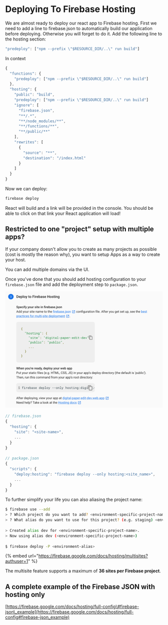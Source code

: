 # Deploying To Firebase Hosting

We are almost ready to deploy our react app to Firebase hosting. First we need to add a line to firebase.json to automatically build our application before deploying. Otherwise you will forget to do it. Add the following line to the hosting section:

```javascript
"predeploy": ["npm --prefix \"$RESOURCE_DIR/..\" run build"]
```

In context

```javascript
{
  "functions": {
    "predeploy": ["npm --prefix \"$RESOURCE_DIR/..\" run build"]
  },
  "hosting": {
    "public": "build", 
    "predeploy": ["npm --prefix \"$RESOURCE_DIR/..\" run build"]
    "ignore": [
      "firebase.json",
      "**/.*",
      "**/node_modules/**",
      "**/functions/**",
      "**/public/**"
    ],
    "rewrites": [
      {
        "source": "**",
        "destination": "/index.html"
      }
    ]
  }
}
```

Now we can deploy:

```bash
firebase deploy
```

React will build and a link will be provided in the console. You should be able to click on that link your React application will load!

## Restricted to one "project" setup with multiple apps?

If your company doesn't allow you to create as many projects as possible \(cost is mostly the reason why\), you want to setup Apps as a way to create your host.

You can add multiple domains via the UI.

Once you've done that you should add hosting configuration to your `firebase.json` file and add the deployment step to `package.json`.

![](../../.gitbook/assets/screenshot-2019-11-22-at-12.27.05.png)

```javascript
// firebase.json
{
  "hosting": {
    "site": "<site-name>",
    ...
  }
}

// package.json
{
  "scripts": {
    "deploy:hosting": "firebase deploy --only hosting:<site_name>",
    ...
  }
}
```

To further simplify your life you can also aliasing the project name:

```bash
$ firebase use --add                                                                                 ✔  17:37:51 
> ? Which project do you want to add? <environment-specific-project-name>
> ? What alias do you want to use for this project? (e.g. staging) <environment-alias>

> Created alias dev for <environment-specific-project-name>.
> Now using alias dev (<environment-specific-project-name>)
                                                                              ✔  17:39:09 
$ firebase deploy -P <environment-alias>
```

{% embed url="https://firebase.google.com/docs/hosting/multisites?authuser=1" %}

The multisite feature supports a maximum of **36 sites per Firebase project**.

## A complete example of the Firebase JSON with hosting only

[https://firebase.google.com/docs/hosting/full-config\#firebase-json\_example](https://firebase.google.com/docs/hosting/full-config#firebase-json_example)

